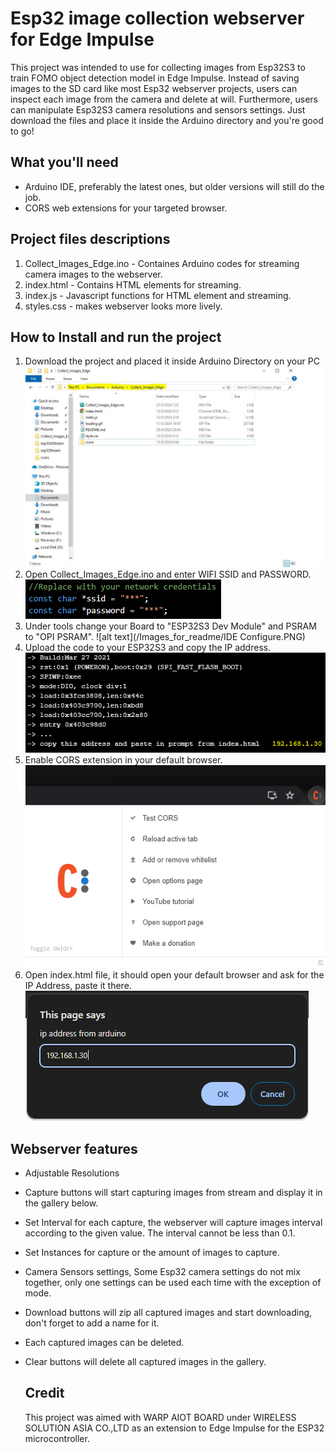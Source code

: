 # Esp32 image collection webserver for Edge Impulse
This project was intended to use for collecting images from Esp32S3 to train FOMO object detection model in Edge Impulse. Instead of saving images to the SD card like most Esp32 webserver projects, users can inspect each image from the camera and delete at will. Furthermore, users can manipulate Esp32S3 camera resolutions and sensors settings. Just download the files and place it inside the Arduino directory and you're good to go! 

## What you'll need
- Arduino IDE, preferably the latest ones, but older versions will still do the job.
- CORS web extensions for your targeted browser.

## Project files descriptions

1. Collect_Images_Edge.ino - Containes Arduino codes for streaming camera images to the webserver.
2. index.html - Contains HTML elements for streaming.
3. index.js - Javascript functions for HTML element and streaming.
4. styles.css - makes webserver looks more lively.


## How to Install and run the project

1. Download the project and placed it inside Arduino Directory on your PC
![alt text](/Images_for_readme/folder_directory.PNG)
3. Open Collect_Images_Edge.ino and enter WIFI SSID and PASSWORD.
![alt text](/Images_for_readme/ssidPassword.PNG)
5. Under tools change your Board to "ESP32S3 Dev Module" and PSRAM to "OPI PSRAM".
![alt text](/Images_for_readme/IDE Configure.PNG)
7. Upload the code to your ESP32S3 and copy the IP address.
![alt text](/Images_for_readme/ipAddressIDE.PNG)
9. Enable CORS extension in your default browser.
![alt text](/Images_for_readme/CORS.PNG)
11. Open index.html file, it should open your default browser and ask for the IP Address, paste it there.
![alt text](/Images_for_readme/ipAddressPrompt.PNG)


## Webserver features
- Adjustable Resolutions
- Capture buttons will start capturing images from stream and display it in the gallery below.
- Set Interval for each capture, the webserver will capture images interval according to the given value. The interval cannot be less than 0.1.
- Set Instances for capture or the amount of images to capture.
- Camera Sensors settings, Some Esp32 camera settings do not mix together, only one settings can be used each time with the exception of mode.
- Download buttons will zip all captured images and start downloading, don't forget to add a name for it.
- Each captured images can be deleted.
- Clear buttons will delete all captured images in the gallery.

  ## Credit
  This project was aimed with WARP AIOT BOARD under WIRELESS SOLUTION ASIA CO.,LTD as an extension to Edge Impulse for the ESP32 microcontroller. 
